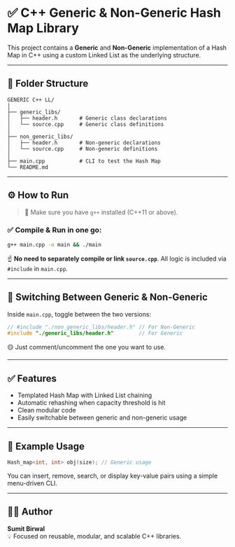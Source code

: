 # ✅ C++ Generic & Non-Generic Hash Map Library

This project contains a **Generic** and **Non-Generic** implementation of a Hash Map in C++ using a custom Linked List as the underlying structure.

---

## 📁 Folder Structure

```
GENERIC C++ LL/
│
├── generic_libs/
│   ├── header.h       # Generic class declarations
│   └── source.cpp     # Generic class definitions
│
├── non_generic_libs/
│   ├── header.h       # Non-generic declarations
│   └── source.cpp     # Non-generic definitions
│
├── main.cpp           # CLI to test the Hash Map
└── README.md
```

---

## ⚙️ How to Run

> 🔧 Make sure you have `g++` installed (C++11 or above).

### ✅ Compile & Run in one go:

```bash
g++ main.cpp -o main && ./main
```

☝️ **No need to separately compile or link `source.cpp`**. All logic is included via `#include` in `main.cpp`.

---

## 🧠 Switching Between Generic & Non-Generic

Inside `main.cpp`, toggle between the two versions:

```cpp
// #include "./non_generic_libs/header.h" // For Non-Generic
#include "./generic_libs/header.h"        // For Generic
```

🟡 Just comment/uncomment the one you want to use.

---

## ✅ Features

- Templated Hash Map with Linked List chaining
- Automatic rehashing when capacity threshold is hit
- Clean modular code
- Easily switchable between generic and non-generic usage

---

## 📌 Example Usage

```cpp
Hash_map<int, int> obj(size); // Generic usage
```

You can insert, remove, search, or display key-value pairs using a simple menu-driven CLI.

---

## 👨‍💻 Author

**Sumit Birwal**  
💡 Focused on reusable, modular, and scalable C++ libraries.
